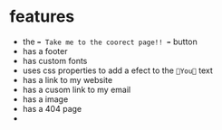 # features

-   the `➡ Take me to the coorect page!! ➡` button
-   has a footer
-   has custom fonts
-   uses css properties to add a efect to the `🫵You🫵` text
-   has a link to my website
-   has a cusom link to my email
-   has a image
-   has a 404 page
- 
